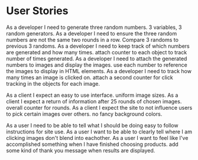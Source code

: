 # User Stories

As a developer I need to generate three random numbers.
        3 variables, 3 random generators.
As a developer I need to ensure the three random numbers are not the same two rounds in a row.
        Compare 3 randoms to previous 3 randoms.
As a developer I need to keep track of which numbers are generated and how many times.
        attach counter to each object to track number of times generated.
As a developer I need to attach the generated numbers to images and display the images.
        use each number to reference the images to display in HTML elements.
As a developer I need to track how many times an image is clicked on.
        attach a second counter for click tracking in the objects for each image.

As a client I expect an easy to use interface.
        uniform image sizes.
As a client I expect a return of information after 25 rounds of chosen images.
        overall counter for rounds.
As a client I expect the site to not influence users to pick certain images over others.
        no fancy background colors.

As a user I need to be able to tell what I should be doing
        easy to follow instructions for site use.
As a user I want to be able to clearly tell where I am clicking
        images don't blend into eachother.
As a user I want to feel like I've accomplished something when I have finished choosing products.
        add some kind of thank you message when results are displayed.
